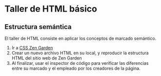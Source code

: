 # Taller de HTML básico
## Estructura semántica
El taller de HTML consiste en aplicar los conceptos de marcado semántico.
1. Ir a [CSS Zen Garden](http://www.csszengarden.com/)
2. Crear un nuevo archivo HTML en su local, y reproducir la estructura HTML del sitio web de Zen Garden
3. Al finalizar, usar el inspector de código para verificar las diferencias entre su marcado y el empleado por los creadores de la página.
